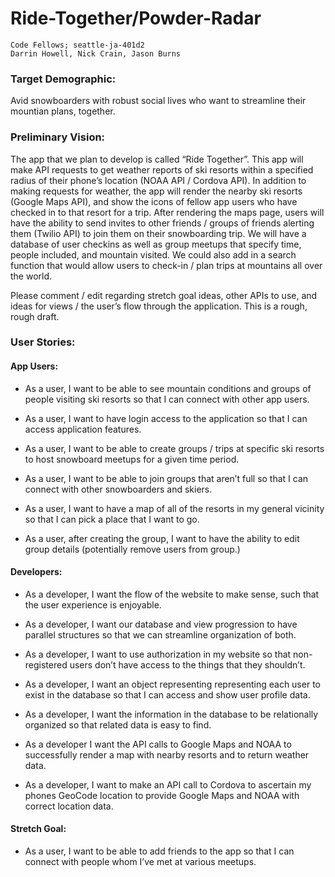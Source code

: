 <a id="top"></a>

# Ride-Together/Powder-Radar

```
Code Fellows; seattle-ja-401d2
Darrin Howell, Nick Crain, Jason Burns
```

### Target Demographic:
Avid snowboarders with robust social lives who want to streamline their mountian plans, together.

### Preliminary Vision:
The app that we plan to develop is called “Ride Together”. This app will make API requests to get weather reports of ski resorts within a specified radius of their phone’s location (NOAA API / Cordova API). In addition to making requests for weather, the app will render the nearby ski resorts (Google Maps API), and show the icons of fellow app users who have checked in to that resort for a trip. After rendering the maps page, users will have the ability to send invites to other friends / groups of friends alerting them (Twilio API) to join them on their snowboarding trip. We will have a database of user checkins as well as group meetups that specify time, people included, and mountain visited. We could also add in a search function that would allow users to check-in / plan trips at mountains all over the world. 

Please comment / edit regarding stretch goal ideas, other APIs to use, and ideas for views / the user’s flow through the application. This is a rough, rough draft. 


### User Stories:

#### App Users:

- As a user, I want to be able to see mountain conditions and groups of people visiting ski resorts so that I can connect with other app users.<br/>

- As a user, I want to have login access to the application so that I can access application features. <br/> 

- As a user, I want to be able to create groups / trips at specific ski resorts to host snowboard meetups for a given time period. <br/>

- As a user, I want to be able to join groups that aren’t full so that I can connect with other snowboarders and skiers.<br/>

- As a user, I want to have a map of all of the resorts in my general vicinity so that I can pick a place that I want to go. <br/> 

- As a user, after creating the group, I want to have the ability to edit group details (potentially remove users from group.)<br/>


#### Developers:

- As a developer, I want the flow of the website to make sense, such that the user experience is enjoyable. <br/>

- As a developer, I want our database and view progression to have parallel structures so that we can streamline organization of both. <br/>

- As a developer, I want to use authorization in my website so that non-registered users don’t have access to the things that they shouldn’t. <br/>

- As a developer, I want an object representing representing each user to exist in the database so that I can access and show user profile data. <br/>

- As a developer, I want the information in the database to be relationally organized so that related data is easy to find. <br/>

- As a developer I want the API calls to Google Maps and NOAA to successfully render a map with  nearby resorts and to return weather data. <br/>

- As a developer, I want to make an API call to Cordova to ascertain my phones GeoCode location to provide Google Maps and NOAA with correct location data. <br/>

#### Stretch Goal:
- As a user, I want to be able to add friends to the app so that I can connect with people whom I’ve met at various meetups. <br/>



<!-- [:top: Contents](#contents) -->
